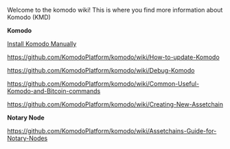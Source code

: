 Welcome to the komodo wiki! This is where you find more information about Komodo (KMD)

**Komodo**

[Install Komodo Manually](https://github.com/KomodoPlatform/komodo/wiki/Installing-Komodo-Manually)

https://github.com/KomodoPlatform/komodo/wiki/How-to-update-Komodo

https://github.com/KomodoPlatform/komodo/wiki/Debug-Komodo

https://github.com/KomodoPlatform/komodo/wiki/Common-Useful-Komodo-and-Bitcoin-commands

https://github.com/KomodoPlatform/komodo/wiki/Creating-New-Assetchain

**Notary Node**

https://github.com/KomodoPlatform/komodo/wiki/Assetchains-Guide-for-Notary-Nodes
